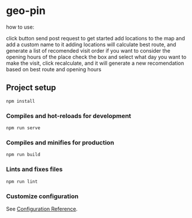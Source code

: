 # geo-pin

how to use:

click button send post request to get started
add locations to the map and add a custom name to it
adding locations will calculate best route, and generate a list of recomended visit order
if you want to consider the opening hours of the place check the box and select what day you want to make the visit, click recalculate, and it will generate a new recomendation based on best route and opening hours

## Project setup

```
npm install
```

### Compiles and hot-reloads for development

```
npm run serve
```

### Compiles and minifies for production

```
npm run build
```

### Lints and fixes files

```
npm run lint
```

### Customize configuration

See [Configuration Reference](https://cli.vuejs.org/config/).
